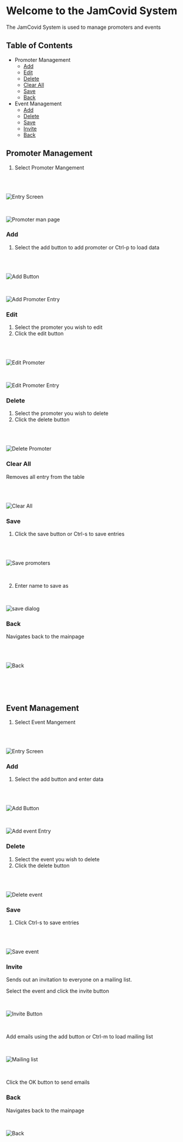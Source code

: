 # Welcome to the JamCovid System

The JamCovid System is used to manage promoters and events

## Table of Contents

- Promoter Management
    -  [Add](#add_prom)
    -  [Edit](#edit_prom)
    -  [Delete](#del_prom)
    -  [Clear All](#clear_all)
    -  [Save](#save_prom)
    -  [Back](#back_prom)
- Event Management
    -  [Add](#add_event)
    -  [Delete](#del_event)
    -  [Save](#save_event)
    -  [Invite](#invite)
    -  [Back](#back_event)

## Promoter Management

1. Select Promoter Mangement

<br/>

<br/>

![Entry Screen](Img/prom_man.png)

<br/>

![Promoter man page](Img/prom_man_page.png)

### <a name="add_prom"></a> Add

1. Select the add button to add promoter or Ctrl-p to load data
<br/>

<br/>

![Add Button](/Img/add_prom.png)

<br/>

![Add Promoter Entry](Img/add_prom_entry.png)

### <a name="edit_prom"></a> Edit

1. Select the promoter you wish to edit
2. Click the edit button

<br/>

<br/>

![Edit Promoter](Img/prom_edit.png)

<br/>

![Edit Promoter Entry](Img/add_prom_entry.png)

### <a name="del_prom"></a> Delete

1. Select the promoter you wish to delete
2. Click the delete button

<br/>

<br/>

![Delete Promoter](Img/del_prom.png)

### <a name="clear_all"></a> Clear All

Removes all entry from the table

<br/>

<br/>

![Clear All](Img/clear_all.png)

### <a name="save_prom"></a> Save

1. Click the save button or Ctrl-s to save entries

<br/>

<br/>

![Save promoters](Img/save_prom.png)

<br/>

2. Enter name to save as

<br/>

![save dialog](Img/save_prom_dia.png)

### <a name="back_prom"></a> Back

Navigates back to the mainpage

<br/>

<br/>

![Back](Img/back_prom.png)

<br/>

<br/>

<br/>

## Event Management

1. Select Event Mangement

<br/>

<br/>

![Entry Screen](Img/event_man.png)

### <a name="add_event"></a> Add

1. Select the add button and enter data

<br/>

<br/>

![Add Button](/Img/add_event.png)

<br/>

![Add event Entry](Img/add_event_entry.png)

### <a name="del_event"></a> Delete

1. Select the event you wish to delete
2. Click the delete button

<br/>

<br/>

![Delete event](Img/del_event.png)

### <a name="save_event"></a> Save

1. Click Ctrl-s to save entries

<br/>

<br/>

![Save event](Img/save_event.png)

### <a name="invite"></a> Invite

Sends out an invitation to everyone on a mailing list.

Select the event and click the invite button

<br/>

![Invite Button](Img/invite_button.png)

<br/>

Add emails using the add button or Ctrl-m to load mailing list

<br/>

![Mailing list](Img/mailing_list.png)

<br/>

Click the OK button to send emails

### <a name="back_event"></a> Back

Navigates back to the mainpage

<br/>

![Back](Img/back_event.png)
